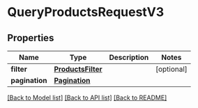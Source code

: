 # QueryProductsRequestV3

## Properties
Name | Type | Description | Notes
------------ | ------------- | ------------- | -------------
**filter** | [**ProductsFilter**](ProductsFilter.md) |  | [optional] 
**pagination** | [**Pagination**](Pagination.md) |  | 

[[Back to Model list]](../README.md#documentation-for-models) [[Back to API list]](../README.md#documentation-for-api-endpoints) [[Back to README]](../README.md)


